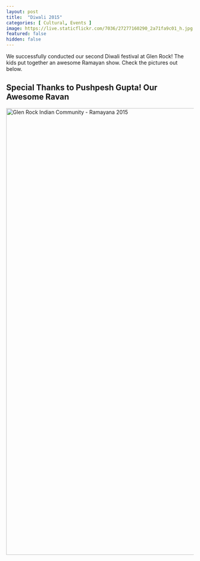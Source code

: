 ```yaml
---
layout: post
title:  "Diwali 2015"
categories: [ Cultural, Events ]
image: https://live.staticflickr.com/7036/27277160290_2a71fa9c01_h.jpg
featured: false
hidden: false
---
```


We successfully conducted our second Diwali festival at Glen Rock! The kids put together an awesome Ramayan show. Check the pictures out below.

## Special Thanks to Pushpesh Gupta! Our Awesome Ravan

<a data-flickr-embed="true" data-footer="true" href="https://www.flickr.com/photos/varunmehta/albums/72157666894958153" title="Glen Rock Indian Community - Ramayana 2015"><img src="https://live.staticflickr.com/7413/27519410996_ffa177a08a_h.jpg" width="1600" height="1200" alt="Glen Rock Indian Community - Ramayana 2015"></a><script async src="//embedr.flickr.com/assets/client-code.js" charset="utf-8"></script>

